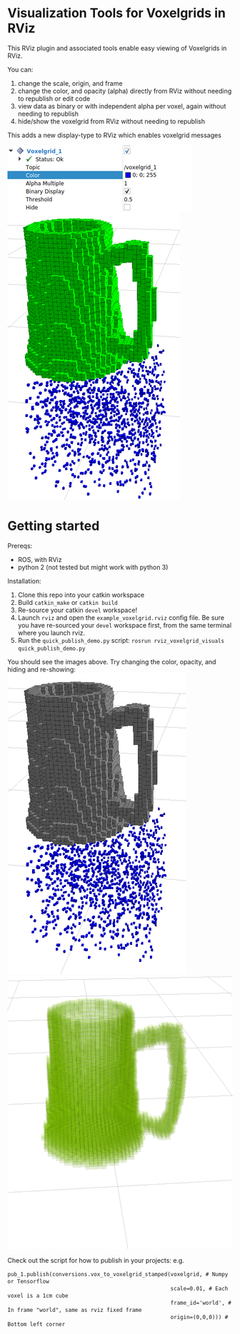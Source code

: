 # Visualization Tools for Voxelgrids in RViz

This RViz plugin and associated tools enable easy viewing of Voxelgrids in RViz. 

You can:
1. change the scale, origin, and frame 
1. change the color, and opacity (alpha) directly from RViz without needing to republish or edit code
1. view data as binary or with independent alpha per voxel, again without needing to republish
1. hide/show the voxelgrid from RViz without needing to republish

This adds a new display-type to RViz which enables voxelgrid messages

![Panel Image](/rviz_voxelgrid_visuals/imgs/panel.png)
![RViz_image](/rviz_voxelgrid_visuals/imgs/expected_tutorial.png)


# Getting started

Prereqs:
- ROS, with RViz
- python 2 (not tested but might work with python 3)

Installation:
1. Clone this repo into your catkin workspace
2. Build `catkin_make` or `catkin build`
3. Re-source your catkin `devel` workspace!
4. Launch `rviz` and open the `example_voxelgrid.rviz` config file. Be sure you have re-sourced your `devel` workspace first, from the same terminal where you launch rviz. 
5. Run the `quick_publish_demo.py` script: `rosrun rviz_voxelgrid_visuals quick_publish_demo.py`


You should see the images above.
Try changing the color, opacity, and hiding and re-showing:
![RViz_image](/rviz_voxelgrid_visuals/imgs/expected_tutorial_1.png)
![RViz_image](/rviz_voxelgrid_visuals/imgs/expected_tutorial_2.png)


Check out the script for how to publish in your projects: e.g.
```
pub_1.publish(conversions.vox_to_voxelgrid_stamped(voxelgrid, # Numpy or Tensorflow
                                                   scale=0.01, # Each voxel is a 1cm cube
                                                   frame_id='world', # In frame "world", same as rviz fixed frame
                                                   origin=(0,0,0))) # Bottom left corner

```
